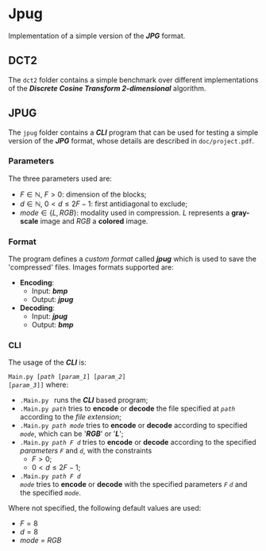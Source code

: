 # Jpug
Implementation of a simple version of the ***JPG*** format.

## DCT2
The <code>dct2</code> folder contains a simple benchmark over different implementations of the ***Discrete Cosine Transform 2-dimensional***  algorithm. 

## JPUG
The <code>jpug</code> folder contains a ***CLI*** program that can be used for testing a simple version of the ***JPG*** format, whose details are described in <code>doc/project.pdf</code>. 

### Parameters
The three parameters used are:
- $F \in \mathbb{N},$ $F > 0$: dimension of the blocks;
- $d \in \mathbb{N},$ $0 < d \le 2F - 1$: first antidiagonal to exclude;
- $mode \in \{L, RGB\}$: modality used in compression. *L* represents a **gray-scale** image and *RGB* a **colored** image. 

### Format
The program defines a *custom format* called ***jpug*** which is used to save the 'compressed' files.
Images formats supported are:
- **Encoding**:
  - Input: ***bmp***
  - Output: ***jpug***
- **Decoding**:
  - Input: ***jpug***
  - Output: ***bmp***

### CLI
The usage of the ***CLI*** is:

<code>Main.py [*path* [*param_1*] [*param_2*] [*param_3*]]</code>
where:
- <code>\.Main.py </code> runs the ***CLI*** based program;
- <code>\.Main.py *path*</code> tries to **encode** or **decode** the file specified at <code>*path*</code> according to the *file extension*;
- <code>\.Main.py *path* *mode*</code> tries to **encode** or **decode** according to specified <code>*mode*</code>, which can be '***RGB***' or '***L***';
- <code>\.Main.py *path* *F* *d*</code> tries to **encode** or **decode** according to the specified *parameters* <code>*F*</code> and <code>*d*</code>, with the constraints
  - $F > 0$;
  - $0 < d \le 2F - 1$;
- <code>\.Main.py *path* *F* *d* *mode*</code> tries to **encode** or **decode** with the specified parameters <code>*F*</code> <code>*d*</code> and the specified <code>*mode*</code>.

Where not specified, the following default values are used:
- $F = 8$
- $d = 8$
- *mode = RGB*



